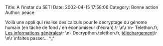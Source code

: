 Title: A l'instar du SETI
Date: 2002-04-15 17:58:06
Category: Bonne action
Author: peace

Voilà une appli qui réalise des calculs pour le décryptage du génome humain (en tâche de fond / en économiseur d'écran).\r
\n\r
\n- Telethon.fr, [Les informations générales](http://www.telethon.fr/recherche/recherche1.asp)\r
\n- Decrypthon.telethon.fr, [téléchargement](http://decrypthon.telethon.fr/pagetelechargement.htm)\r
\n\r
\nfaites passer... ^_^